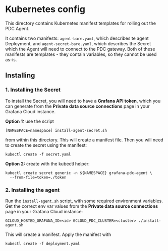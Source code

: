 # Kubernetes config

This directory contains Kubernetes manifest templates for rolling out the PDC Agent.

It contains two manifests: `agent-bare.yaml`, which describes te agent Deployment, and `agent-secret-bare.yaml`, which describes the Secret which the Agent will need to connect to the PDC gateway. Both of these manifests are templates - they contain variables, so they cannot be used as-is.

## Installing 

### 1. Installing the Secret

To install the Secret, you will need to have a **Grafana API token**, which you can generate from the **Private data source connections** page in your Grafana Cloud instance.

**Option 1:** use the script

```
[NAMESPACE=namespace] install-agent-secret.sh
``` 

from within this directory. This will create a manifest file. Then you will need to create the secret using the manifest: 

```
kubectl create -f secret.yaml
```

**Option 2:** create with the kubectl helper:

```
kubectl create secret generic -n ${NAMESPACE} grafana-pdc-agent \
  --from-file=token=./token
```

### 2. Installing the agent

Run the `install-agent.sh` script, with some required environment variables. Get the correct env var values from the **Private data source connections** page in your Grafana Cloud instance:

```
GCLOUD_HOSTED_GRAFANA_ID=<id> GCLOUD_PDC_CLUSTER=<cluster> ./install-agent.sh
```

This will create a manifest. Apply the manifest with

```
kubectl create -f deployment.yaml
```
